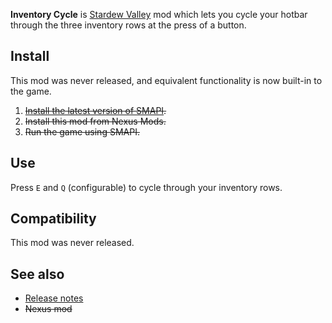 ﻿**Inventory Cycle** is [Stardew Valley](http://stardewvalley.net/) mod which lets you cycle your
hotbar through the three inventory rows at the press of a button.

## Install
This mod was never released, and equivalent functionality is now built-in to the game.

1. ~~[Install the latest version of SMAPI](https://smapi.io/).~~
2. ~~Install this mod from Nexus Mods.~~
3. ~~Run the game using SMAPI.~~

## Use
Press `E` and `Q` (configurable) to cycle through your inventory rows.

## Compatibility
This mod was never released.

## See also
* [Release notes](CHANGELOG.md)
* ~~Nexus mod~~
